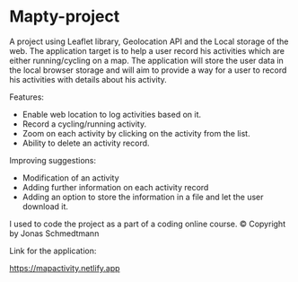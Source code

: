 # Mapty-project
A project using Leaflet library, Geolocation API and the Local storage of the web.
The application target is to help a user record his activities which are either running/cycling on a map.
The application will store the user data in the local browser storage and will aim to provide a way for a user to record his activities with details about his activity.

Features:
- Enable web location to log activities based on it.
- Record a cycling/running activity.
- Zoom on each activity by clicking on the activity from the list.
- Ability to delete an activity record.

Improving suggestions:
- Modification of an activity
- Adding further information on each activity record
- Adding an option to store the information in a file and let the user download it.

I used to code the project as a part of a coding online course.
© Copyright by Jonas Schmedtmann


Link for the application:

https://mapactivity.netlify.app
